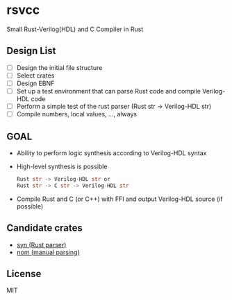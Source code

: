 # rsvcc

Small Rust-Verilog(HDL) and C Compiler in Rust

## Design List

- [ ] Design the initial file structure
- [ ] Select crates
- [ ] Design EBNF
- [ ] Set up a test environment that can parse Rust code and compile Verilog-HDL code
- [ ] Perform a simple test of the rust parser (Rust str -> Verilog-HDL str)
- [ ] Compile numbers, local values, ..., always

## GOAL

- Ability to perform logic synthesis according to Verilog-HDL syntax
- High-level synthesis is possible

  ```rust
  Rust str -> Verilog-HDL str or
  Rust str -> C str -> Verilog-HDL str
  ```

- Compile Rust and C (or C++) with FFI and output Verilog-HDL source (if possible)

## Candidate crates

- [syn (Rust parser)](https://crates.io/crates/syn)
- [nom (manual parsing)](https://crates.io/crates/nom)

## License

MIT
